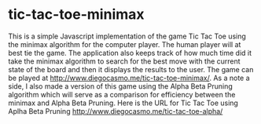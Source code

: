 tic-tac-toe-minimax
===================

This is a simple Javascript implementation of the game Tic Tac Toe using the minimax algorithm for the computer player. The human player will at best tie the game. The application also keeps track of how much time did it take the minimax algorithm to search for the best move with the current state of the board and then it displays the results to the user. The game can be played at http://www.diegocasmo.me/tic-tac-toe-minimax/.
As a note a side, I also made a version of this game using the Alpha Beta Pruning algorithm which will serve as a comparison for efficiency between the minimax and Alpha Beta Pruning. Here is the URL for Tic Tac Toe using Aplha Beta Pruning http://www.diegocasmo.me/tic-tac-toe-alpha/
